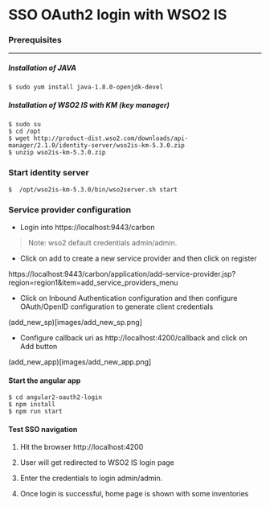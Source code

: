 # SSO OAuth2 login with WSO2 IS

### Prerequisites
---

##### Installation of JAVA

```
$ sudo yum install java-1.8.0-openjdk-devel
```


##### Installation of WSO2 IS with KM (key manager)

```
$ sudo su
$ cd /opt
$ wget http://product-dist.wso2.com/downloads/api-manager/2.1.0/identity-server/wso2is-km-5.3.0.zip
$ unzip wso2is-km-5.3.0.zip
```


### Start identity server

```
$  /opt/wso2is-km-5.3.0/bin/wso2server.sh start
```

### Service provider configuration

* Login into https://localhost:9443/carbon 

> Note: wso2 default credentials admin/admin.

* Click on add to create a new service provider and then click on register

https://localhost:9443/carbon/application/add-service-provider.jsp?region=region1&item=add_service_providers_menu

* Click on Inbound Authentication configuration and then configure OAuth/OpenID configuration
to generate client credentials

(add_new_sp)[images/add_new_sp.png]

* Configure callback uri as http://localhost:4200/callback and click on Add button

(add_new_app)[images/add_new_app.png]

####  Start the angular app

```
$ cd angular2-oauth2-login
$ npm install
$ npm run start
```


####  Test SSO navigation

1) Hit the browser http://localhost:4200

2) User will get redirected to WSO2 IS login page

3) Enter the credentials to login admin/admin.

4) Once login is successful, home page is shown with some inventories

